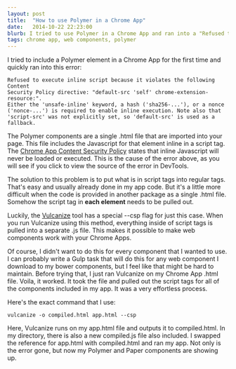 ```yaml
---
layout: post
title:  "How to use Polymer in a Chrome App"
date:   2014-10-22 22:23:00
blurb: I tried to use Polymer in a Chrome App and ran into a "Refused to execute inline script" error. This is how to solve that problem.
tags: chrome app, web components, polymer
---
```



I tried to include a Polymer element in a Chrome App for the first time and
quickly ran into this error:

    Refused to execute inline script because it violates the following Content
    Security Policy directive: "default-src 'self' chrome-extension-resource:".
    Either the 'unsafe-inline' keyword, a hash ('sha256-...'), or a nonce
    ('nonce-...') is required to enable inline execution. Note also that
    'script-src' was not explicitly set, so 'default-src' is used as a fallback.
     
The Polymer components are a single .html file that are imported into your page.
This file includes the Javascript for that element inline in a script tag.
The [Chrome App Content Security Policy](https://developer.chrome.com/extensions/contentSecurityPolicy)
states that inline Javascript will never be loaded or executed. This is the
cause of the error above, as you will see if you click to view the source of the
error in DevTools.

The solution to this problem is to put what is in script tags into
regular tags. That's easy and usually already done in my app code. But it's a
little more difficult when the code is provided in another package as a single
.html file. Somehow the script tag in **each element** needs to be pulled out.

Luckily, the
[Vulcanize](https://www.polymer-project.org/articles/concatenating-web-components.html)
tool has a special --csp flag for just this case. When you run Vulcanize using
this method, everything inside of script tags is pulled into a separate .js
file. This makes it possible to make web components work with your Chrome Apps.

Of course, I didn't want to do this for every component that I wanted to use.
I can probably write a Gulp task that will do this for any web component I
download to my bower components, but I feel like that might be hard to maintain.
Before trying that, I just ran Vulcanize on my Chrome App .html file. Voila, it
worked. It took the file and pulled out the script tags for all of the
components included in my app. It was a very effortless process.

Here's the exact command that I use:
    
    vulcanize -o compiled.html app.html --csp

Here, Vulcanize runs on my app.html file and outputs it to compiled.html. In my
directory, there is also a new compiled.js file also included. I swapped the
reference for app.html with compiled.html and ran my app. Not only is the error
gone, but now my Polymer and Paper components are showing up.
